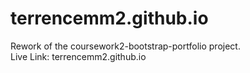 # terrencemm2.github.io  
Rework of the coursework2-bootstrap-portfolio project.  
Live Link: terrencemm2.github.io
